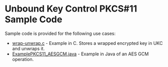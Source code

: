 # Unbound Key Control PKCS#11 Sample Code

Sample code is provided for the following use cases:

- [wrap-unwrap.c](wrap-unwrap.c) - Example in C. Stores a wrapped encrypted key in UKC and unwraps it.
- [ExamplePKCS11_AESGCM.java](ExamplePKCS11_AESGCM.java) - Example in Java of an AES GCM operation.
